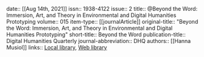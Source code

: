 date:: [[Aug 14th, 2021]]
issn:: 1938-4122
issue:: 2
title:: @Beyond the Word: Immersion, Art, and Theory in Environmental and Digital Humanities Prototyping
volume:: 015
item-type:: [[journalArticle]]
original-title:: "Beyond the Word: Immersion, Art, and Theory in Environmental and Digital Humanities Prototyping"
short-title:: Beyond the Word
publication-title:: Digital Humanities Quarterly
journal-abbreviation:: DHQ
authors:: [[Hanna Musiol]]
links:: [Local library](zotero://select/groups/2386895/items/NN7WEU5S), [Web library](https://www.zotero.org/groups/2386895/items/NN7WEU5S)
